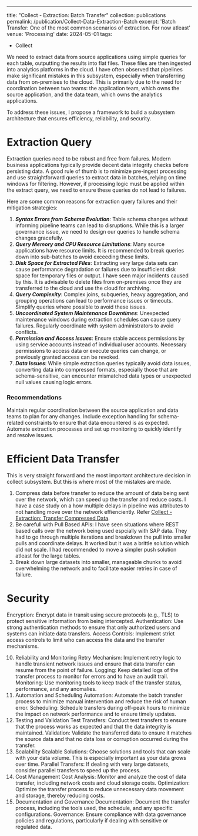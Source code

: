 ---
title: "Collect - Extraction: Batch Transfer"
collection: publications
permalink: /publication/Collect-Data-Extraction-Batch
excerpt: 'Batch Transfer: One of the most common scenarios of extraction. For now atleast'
venue: 'Processing'
date: 2024-05-01
tags:
  - Collect

We need to extract data from source applications using simple queries for each table, outputting the results into flat files. These files are then ingested into analytics platforms in the cloud. I have often observed that pipelines make significant mistakes in this subsystem, especially when transferring data from on-premises to the cloud. This is primarily due to the need for coordination between two teams: the application team, which owns the source application, and the data team, which owns the analytics applications.

To address these issues, I propose a framework to build a subsystem architecture that ensures efficiency, reliability, and security.

# Extraction Query
Extraction queries need to be robust and free from failures. Modern business applications typically provide decent data integrity checks before persisting data. A good rule of thumb is to minimize pre-ingest processing and use straightforward queries to extract data in batches, relying on time windows for filtering. However, if processing logic must be applied within the extract query, we need to ensure these queries do not lead to failures.

Here are some common reasons for extraction query failures and their mitigation strategies:

1. ***Syntax Errors from Schema Evolution***: Table schema changes without informing pipeline teams can lead to disruptions. While this is a larger governance issue, we need to design our queries to handle schema changes gracefully.
2. ***Query Memory and CPU Resource Limitations***: Many source applications have resource limits. It is recommended to break queries down into sub-batches to avoid exceeding these limits.
3. ***Disk Space for Extracted Files***: Extracting very large data sets can cause performance degradation or failures due to insufficient disk space for temporary files or output. I have seen major incidents caused by this. It is advisable to delete files from on-premises once they are transferred to the cloud and use the cloud for archiving.
4. ***Query Complexity***: Complex joins, subqueries, heavy aggregation, and grouping operations can lead to performance issues or timeouts. Simplify queries where possible to avoid these issues.
5. ***Uncoordinated System Maintenance Downtimes***: Unexpected maintenance windows during extraction schedules can cause query failures. Regularly coordinate with system administrators to avoid conflicts.
6. ***Permission and Access Issues***: Ensure stable access permissions by using service accounts instead of individual user accounts. Necessary permissions to access data or execute queries can change, or previously granted access can be revoked.
7. ***Data Issues***: While simple extraction queries typically avoid data issues, converting data into compressed formats, especially those that are schema-sensitive, can encounter mismatched data types or unexpected null values causing logic errors.

### Recommendations
Maintain regular coordination between the source application and data teams to plan for any changes. Include exception handling for schema-related constraints to ensure that data encountered is as expected. Automate extraction processes and set up monitoring to quickly identify and resolve issues.

# Efficient Data Transfer
This is very straight forward and the most important architecture decision in collect subsystem. But this is where most of the mistakes are made.
1. Compress data before transfer to reduce the amount of data being sent over the network, which can speed up the transfer and reduce costs. I have a case study on a how multiple delays in pipeline was attributes to not handling move over the network effienciently. Refer [Collect - Extraction: Transfer Compressed Data](https://nuneskris.github.io/publication/Collect-Data-Extraction-Compress).
2. Be carefull with Pull Based APIs: I have seen situations where REST based calls over the network being used espcially with SAP data. They had to go through multiple iterations and breakdown the pull into smaller pulls and coordinate delays. It worked but it was a brittle solution which did not scale. I had recommended to move a simpler push solution atleast for the large tables.
3. Break down large datasets into smaller, manageable chunks to avoid overwhelming the network and to facilitate easier retries in case of failure.

# Security
Encryption: Encrypt data in transit using secure protocols (e.g., TLS) to protect sensitive information from being intercepted.
Authentication: Use strong authentication methods to ensure that only authorized users and systems can initiate data transfers.
Access Controls: Implement strict access controls to limit who can access the data and the transfer mechanisms.

10. Reliability and Monitoring
Retry Mechanism: Implement retry logic to handle transient network issues and ensure that data transfer can resume from the point of failure.
Logging: Keep detailed logs of the transfer process to monitor for errors and to have an audit trail.
Monitoring: Use monitoring tools to keep track of the transfer status, performance, and any anomalies.
11. Automation and Scheduling
Automation: Automate the batch transfer process to minimize manual intervention and reduce the risk of human error.
Scheduling: Schedule transfers during off-peak hours to minimize the impact on network performance and to ensure timely updates.
12. Testing and Validation
Test Transfers: Conduct test transfers to ensure that the process works as expected and that the data integrity is maintained.
Validation: Validate the transferred data to ensure it matches the source data and that no data loss or corruption occurred during the transfer.
13. Scalability
Scalable Solutions: Choose solutions and tools that can scale with your data volume. This is especially important as your data grows over time.
Parallel Transfers: If dealing with very large datasets, consider parallel transfers to speed up the process.
14. Cost Management
Cost Analysis: Monitor and analyze the cost of data transfer, including network costs and cloud storage costs.
Optimization: Optimize the transfer process to reduce unnecessary data movement and storage, thereby reducing costs.
15. Documentation and Governance
Documentation: Document the transfer process, including the tools used, the schedule, and any specific configurations.
Governance: Ensure compliance with data governance policies and regulations, particularly if dealing with sensitive or regulated data.
